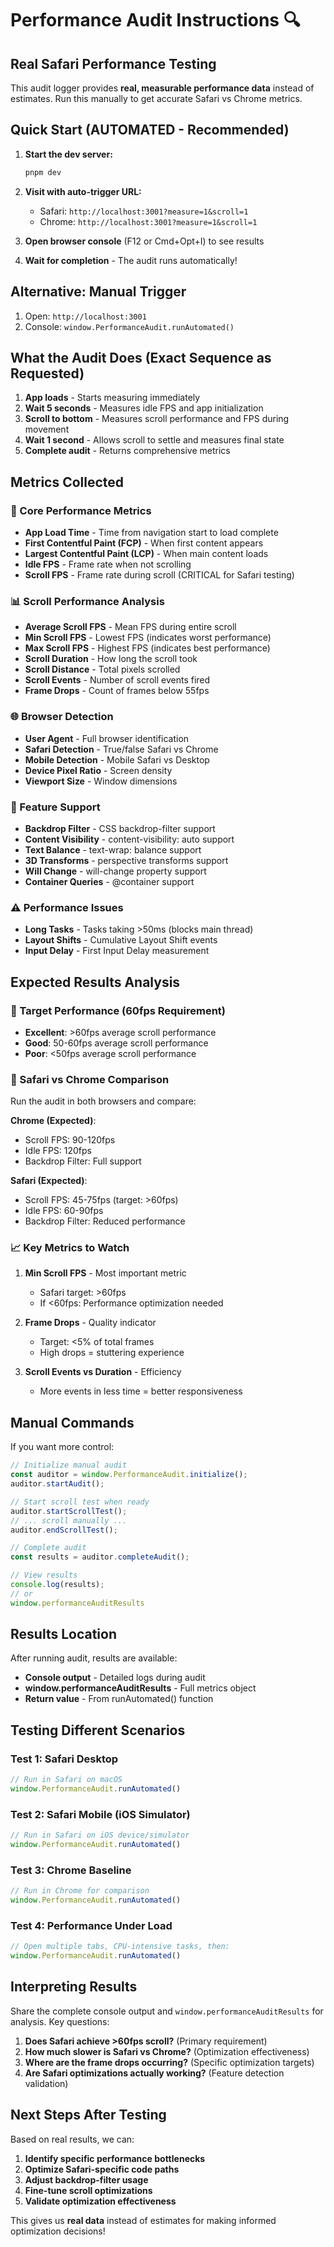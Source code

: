 # Performance Audit Instructions 🔍

## Real Safari Performance Testing

This audit logger provides **real, measurable performance data** instead of estimates. Run this manually to get accurate Safari vs Chrome metrics.

## Quick Start (AUTOMATED - Recommended)

1. **Start the dev server:**
   ```bash
   pnpm dev
   ```

2. **Visit with auto-trigger URL:**
   - Safari: `http://localhost:3001?measure=1&scroll=1`
   - Chrome: `http://localhost:3001?measure=1&scroll=1`

3. **Open browser console** (F12 or Cmd+Opt+I) to see results

4. **Wait for completion** - The audit runs automatically!

## Alternative: Manual Trigger

1. Open: `http://localhost:3001`
2. Console: `window.PerformanceAudit.runAutomated()`

## What the Audit Does (Exact Sequence as Requested)

1. **App loads** - Starts measuring immediately
2. **Wait 5 seconds** - Measures idle FPS and app initialization
3. **Scroll to bottom** - Measures scroll performance and FPS during movement
4. **Wait 1 second** - Allows scroll to settle and measures final state
5. **Complete audit** - Returns comprehensive metrics

## Metrics Collected

### 🎯 Core Performance Metrics
- **App Load Time** - Time from navigation start to load complete
- **First Contentful Paint (FCP)** - When first content appears
- **Largest Contentful Paint (LCP)** - When main content loads
- **Idle FPS** - Frame rate when not scrolling
- **Scroll FPS** - Frame rate during scroll (CRITICAL for Safari testing)

### 📊 Scroll Performance Analysis
- **Average Scroll FPS** - Mean FPS during entire scroll
- **Min Scroll FPS** - Lowest FPS (indicates worst performance)
- **Max Scroll FPS** - Highest FPS (indicates best performance)
- **Scroll Duration** - How long the scroll took
- **Scroll Distance** - Total pixels scrolled
- **Scroll Events** - Number of scroll events fired
- **Frame Drops** - Count of frames below 55fps

### 🌐 Browser Detection
- **User Agent** - Full browser identification
- **Safari Detection** - True/false Safari vs Chrome
- **Mobile Detection** - Mobile Safari vs Desktop
- **Device Pixel Ratio** - Screen density
- **Viewport Size** - Window dimensions

### 🎨 Feature Support
- **Backdrop Filter** - CSS backdrop-filter support
- **Content Visibility** - content-visibility: auto support
- **Text Balance** - text-wrap: balance support
- **3D Transforms** - perspective transforms support
- **Will Change** - will-change property support
- **Container Queries** - @container support

### ⚠️ Performance Issues
- **Long Tasks** - Tasks taking >50ms (blocks main thread)
- **Layout Shifts** - Cumulative Layout Shift events
- **Input Delay** - First Input Delay measurement

## Expected Results Analysis

### 🎯 Target Performance (60fps Requirement)
- **Excellent**: >60fps average scroll performance
- **Good**: 50-60fps average scroll performance
- **Poor**: <50fps average scroll performance

### 🍎 Safari vs Chrome Comparison
Run the audit in both browsers and compare:

**Chrome (Expected)**:
- Scroll FPS: 90-120fps
- Idle FPS: 120fps
- Backdrop Filter: Full support

**Safari (Expected)**:
- Scroll FPS: 45-75fps (target: >60fps)
- Idle FPS: 60-90fps
- Backdrop Filter: Reduced performance

### 📈 Key Metrics to Watch

1. **Min Scroll FPS** - Most important metric
   - Safari target: >60fps
   - If <60fps: Performance optimization needed

2. **Frame Drops** - Quality indicator
   - Target: <5% of total frames
   - High drops = stuttering experience

3. **Scroll Events vs Duration** - Efficiency
   - More events in less time = better responsiveness

## Manual Commands

If you want more control:

```javascript
// Initialize manual audit
const auditor = window.PerformanceAudit.initialize();
auditor.startAudit();

// Start scroll test when ready
auditor.startScrollTest();
// ... scroll manually ...
auditor.endScrollTest();

// Complete audit
const results = auditor.completeAudit();

// View results
console.log(results);
// or
window.performanceAuditResults
```

## Results Location

After running audit, results are available:
- **Console output** - Detailed logs during audit
- **window.performanceAuditResults** - Full metrics object
- **Return value** - From runAutomated() function

## Testing Different Scenarios

### Test 1: Safari Desktop
```javascript
// Run in Safari on macOS
window.PerformanceAudit.runAutomated()
```

### Test 2: Safari Mobile (iOS Simulator)
```javascript
// Run in Safari on iOS device/simulator
window.PerformanceAudit.runAutomated()
```

### Test 3: Chrome Baseline
```javascript
// Run in Chrome for comparison
window.PerformanceAudit.runAutomated()
```

### Test 4: Performance Under Load
```javascript
// Open multiple tabs, CPU-intensive tasks, then:
window.PerformanceAudit.runAutomated()
```

## Interpreting Results

Share the complete console output and `window.performanceAuditResults` for analysis. Key questions:

1. **Does Safari achieve >60fps scroll?** (Primary requirement)
2. **How much slower is Safari vs Chrome?** (Optimization effectiveness)
3. **Where are the frame drops occurring?** (Specific optimization targets)
4. **Are Safari optimizations actually working?** (Feature detection validation)

## Next Steps After Testing

Based on real results, we can:
1. **Identify specific performance bottlenecks**
2. **Optimize Safari-specific code paths**
3. **Adjust backdrop-filter usage**
4. **Fine-tune scroll optimizations**
5. **Validate optimization effectiveness**

This gives us **real data** instead of estimates for making informed optimization decisions!